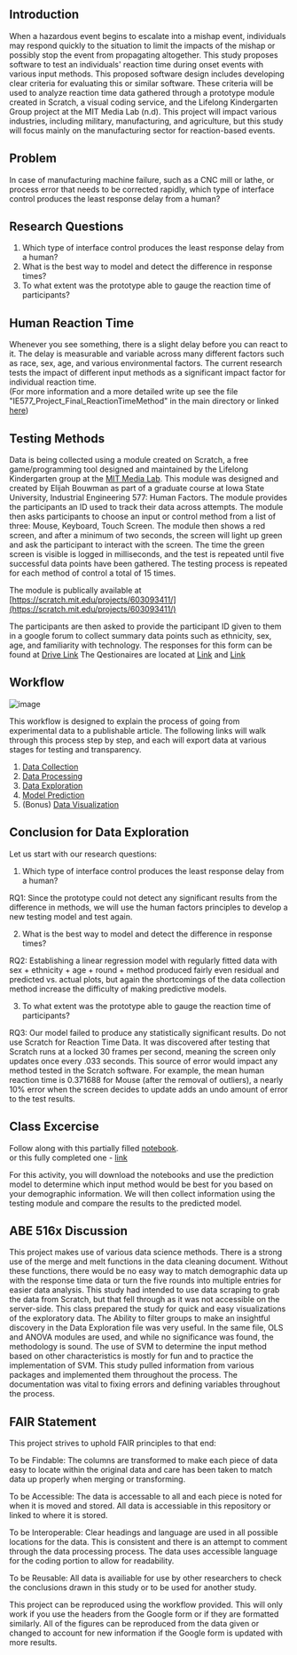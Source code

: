 ## Introduction
When a hazardous event begins to escalate into a mishap event, individuals may respond quickly to the situation to limit the impacts of the mishap or possibly stop the event from propagating altogether. This study proposes software to test an individuals' reaction time during onset events with various input methods. This proposed software design includes developing clear criteria for evaluating this or similar software. These criteria will be used to analyze reaction time data gathered through a prototype module created in Scratch, a visual coding service, and the Lifelong Kindergarten Group project at the MIT Media Lab (n.d). This project will impact various industries, including military, manufacturing, and agriculture, but this study will focus mainly on the manufacturing sector for reaction-based events. 

## Problem
In case of manufacturing machine failure, such as a CNC mill or lathe, or process error that needs to be corrected rapidly, which type of interface control produces the least response delay from a human?

## Research Questions
1. Which type of interface control produces the least response delay from a human?   
2. What is the best way to model and detect the difference in response times?
3. To what extent was the prototype able to gauge the reaction time of participants?

## Human Reaction Time
Whenever you see something, there is a slight delay before you can react to it. The delay is measurable and variable across many different factors such as race, sex, age, and various environmental factors. The current research tests the impact of different input methods as a significant impact factor for individual reaction time.  
(For more information and a more detailed write up see the file "IE577_Project_Final_ReactionTimeMethod" in the main directory or linked [here](IE577_Project_Final_ReactionTimeMethod)) 

## Testing Methods  
Data is being collected using a module created on Scratch, a free game/programming tool designed and maintained by the Lifelong Kindergarten group at the [MIT Media Lab](https://scratch.mit.edu/about). This module was designed and created by Elijah Bouwman as part of a graduate course at Iowa State University, Industrial Engineering 577: Human Factors. The module provides the participants an ID used to track their data across attempts. The module then asks participants to choose an input or control method from a list of three: Mouse, Keyboard, Touch Screen. The module then shows a red screen, and after a minimum of two seconds, the screen will light up green and ask the participant to interact with the screen. The time the green screen is visible is logged in milliseconds, and the test is repeated until five successful data points have been gathered. The testing process is repeated for each method of control a total of 15 times. 

The module is publically available at [https://scratch.mit.edu/projects/603093411/](https://scratch.mit.edu/projects/603093411/)

The participants are then asked to provide the participant ID given to them in a google forum to collect summary data points such as ethnicity, sex, age, and familiarity with technology. The responses for this form can be found at [Drive Link](https://docs.google.com/spreadsheets/d/11fNLn7-7c9rlHEPKpTqid2YDDLQVBW_QTY4EYnlaYXQ/edit?usp=sharing) 
The Qestionaires are located at [Link](https://docs.google.com/forms/d/e/1FAIpQLSeYyGLxR2mH17MzsrR1sm4dumOfsZECpoG1EHJ0FHw2-jYiwA/viewform?usp=sf_link) and [Link](https://docs.google.com/forms/d/e/1FAIpQLScREfhTiPqMwQLZ-XsUYUHF3L7s-LemZivaJv6_3uhFI8_K6Q/viewform?usp=sf_link)




## Workflow  
![image](https://user-images.githubusercontent.com/64162566/144971081-d756de7a-816f-45ee-9c05-41d1e68b53c5.png)

This workflow is designed to explain the process of going from experimental data to a publishable article. The following links will walk through this process step by step, and each will export data at various stages for testing and transparency.  

1. [Data Collection](https://docs.google.com/spreadsheets/d/11fNLn7-7c9rlHEPKpTqid2YDDLQVBW_QTY4EYnlaYXQ/edit?usp=sharin)
2. [Data Processing](https://nbviewer.org/github/AbominableBouwman/516x-bouwman/blob/cae5b450f6221f1b8d79e74ef9d5ba3673212f80/JupyterNotebooks/Data%20Cleaning%20and%20Sorting.ipynb)
3. [Data Exploration](https://nbviewer.org/github/AbominableBouwman/516x-bouwman/blob/c2f347a21996c601555f4b6519e8df31f2d94c0c/JupyterNotebooks/Data%20Exploration.ipynb)
4. [Model Prediction](https://nbviewer.org/github/AbominableBouwman/516x-bouwman/blob/cae5b450f6221f1b8d79e74ef9d5ba3673212f80/JupyterNotebooks/Classification%20of%20Reaction%20Time%20Data.ipynb)
5. (Bonus) [Data Visualization](https://nbviewer.org/github/AbominableBouwman/516x-bouwman/blob/9535f6ebfc1931f22422a895dc3358a248cdc575/JupyterNotebooks/Data%20Visualization.ipynb)

## Conclusion for Data Exploration  

Let us start with our research questions:  

1. Which type of interface control produces the least response delay from a human?  

RQ1: Since the prototype could not detect any significant results from the difference in methods, we will use the human factors principles to develop a new testing model and test again.  

2. What is the best way to model and detect the difference in response times?  

RQ2: Establishing a linear regression model with regularly fitted data with sex + ethnicity + age + round + method produced fairly even residual and predicted vs. actual plots, but again the shortcomings of the data collection method increase the difficulty of making predictive models.  

3. To what extent was the prototype able to gauge the reaction time of participants?  

RQ3: Our model failed to produce any statistically significant results. Do not use Scratch for Reaction Time Data. It was discovered after testing that Scratch runs at a locked 30 frames per second, meaning the screen only updates once every .033 seconds. This source of error would impact any method tested in the Scratch software. For example, the mean human reaction time is 0.371688 for Mouse (after the removal of outliers), a nearly 10% error when the screen decides to update adds an undo amount of error to the test results.   


## Class Excercise
Follow along with this partially filled [notebook](https://nbviewer.org/github/AbominableBouwman/516x-bouwman/blob/9535f6ebfc1931f22422a895dc3358a248cdc575/JupyterNotebooks/Class%20Activity%21%20%28Empty%29.ipynb).   
or this fully completed one - [link](https://nbviewer.org/github/AbominableBouwman/516x-bouwman/blob/9535f6ebfc1931f22422a895dc3358a248cdc575/JupyterNotebooks/Class%20Activity%21%20%28Filled%29.ipynb)

For this activity, you will download the notebooks and use the prediction model to determine which input method would be best for you based on your demographic information. We will then collect information using the testing module and compare the results to the predicted model.

## ABE 516x Discussion
This project makes use of various data science methods. There is a strong use of the merge and melt functions in the data cleaning document. Without these functions, there would be no easy way to match demographic data up with the response time data or turn the five rounds into multiple entries for easier data analysis. This study had intended to use data scraping to grab the data from Scratch, but that fell through as it was not accessible on the server-side. This class prepared the study for quick and easy visualizations of the exploratory data. The Ability to filter groups to make an insightful discovery in the Data Exploration file was very useful. In the same file, OLS and ANOVA modules are used, and while no significance was found, the methodology is sound. The use of SVM to determine the input method based on other characteristics is mostly for fun and to practice the implementation of SVM. This study pulled information from various packages and implemented them throughout the process. The documentation was vital to fixing errors and defining variables throughout the process.        

## FAIR Statement  
This project strives to uphold FAIR principles to that end:  

To be Findable: The columns are transformed to make each piece of data easy to locate within the original data and care has been taken to match data up properly when merging or transforming.  
  
To be Accessible: The data is accessable to all and each piece is noted for when it is moved and stored. All data is accessiable in this repository or linked to where it is stored.  
  
To be Interoperable: Clear headings and language are used in all possible locations for the data. This is consistent and there is an attempt to comment through the data processing process. The data uses accessible language for the coding portion to allow for readability.   
  
To be Reusable: All data is availiable for use by other researchers to check the conclusions drawn in this study or to be used for another study.
  
This project can be reproduced using the workflow provided. This will only work if you use the headers from the Google form or if they are formatted similarly. All of the figures can be reproduced from the data given or changed to account for new information if the Google form is updated with more results.  
  

